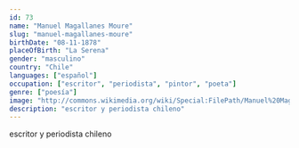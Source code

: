 ```yaml
---
id: 73
name: "Manuel Magallanes Moure"
slug: "manuel-magallanes-moure"
birthDate: "08-11-1878"
placeOfBirth: "La Serena"
gender: "masculino"
country: "Chile"
languages: ["español"]
occupation: ["escritor", "periodista", "pintor", "poeta"]
genre: ["poesía"]
image: "http://commons.wikimedia.org/wiki/Special:FilePath/Manuel%20Magallanes%20Moure.jpg"
description: "escritor y periodista chileno"
---
```


escritor y periodista chileno
